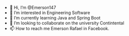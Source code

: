 - 👋 Hi, I’m @Emerson147
- 👀 I’m interested in Engineering Software
- 🌱 I’m currently learning Java and Spring Boot
- 💞️ I’m looking to collaborate on the university Contintental 
- 📫 How to reach me Emerson Rafael in Facebook.

<!---
Emerson147/Emerson147 is a ✨ special ✨ repository because its `README.md` (this file) appears on your GitHub profile.
You can click the Preview link to take a look at your changes.
--->
